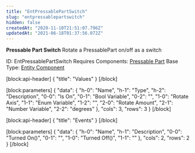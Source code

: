```yaml
---
title: "EntPressablePartSwitch"
slug: "entpressablepartswitch"
hidden: false
createdAt: "2020-11-10T21:51:07.796Z"
updatedAt: "2021-06-18T01:37:56.072Z"
---
```

**Pressable Part Switch**
Rotate a PressablePart on/off as a switch

ID: EntPressablePartSwitch
Requires Components: [Pressable Part](doc:entpressablepart)
Base Type: [Entity Component](doc:componententity)

[block:api-header]
{
  "title": "Values"
}
[/block]

[block:parameters]
{
  "data": {
    "h-0": "Name",
    "h-1": "Type",
    "h-2": "Description",
    "0-0": "Is On",
    "0-1": "Bool Variable",
    "0-2": "",
    "1-0": "Rotate Axis",
    "1-1": "Enum Variable<MB Axis>",
    "1-2": "",
    "2-0": "Rotate Amount",
    "2-1": "Number Variable",
    "2-2": "degrees"
  },
  "cols": 3,
  "rows": 3
}
[/block]

[block:api-header]
{
  "title": "Events"
}
[/block]

[block:parameters]
{
  "data": {
    "h-0": "Name",
    "h-1": "Description",
    "0-0": "Turned On()",
    "0-1": "",
    "1-0": "Turned Off()",
    "1-1": ""
  },
  "cols": 2,
  "rows": 2
}
[/block]